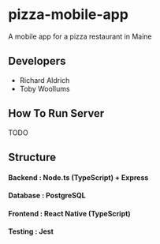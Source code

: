 # pizza-mobile-app
A mobile app for a pizza restaurant in Maine

## Developers 
- Richard Aldrich 
- Toby Woollums

## How To Run Server
TODO

## Structure
#### Backend : Node.ts (TypeScript) + Express
#### Database : PostgreSQL 
#### Frontend : React Native (TypeScript)
#### Testing : Jest